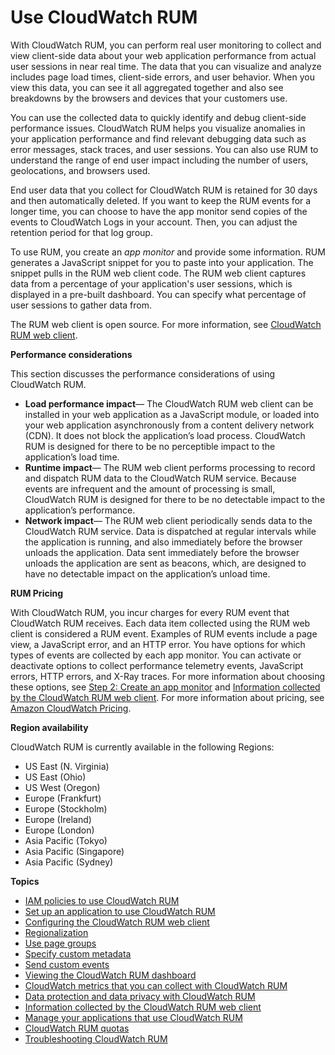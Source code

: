 # Use CloudWatch RUM<a name="CloudWatch-RUM"></a>

With CloudWatch RUM, you can perform real user monitoring to collect and view client\-side data about your web application performance from actual user sessions in near real time\. The data that you can visualize and analyze includes page load times, client\-side errors, and user behavior\. When you view this data, you can see it all aggregated together and also see breakdowns by the browsers and devices that your customers use\.

You can use the collected data to quickly identify and debug client\-side performance issues\. CloudWatch RUM helps you visualize anomalies in your application performance and find relevant debugging data such as error messages, stack traces, and user sessions\. You can also use RUM to understand the range of end user impact including the number of users, geolocations, and browsers used\.

End user data that you collect for CloudWatch RUM is retained for 30 days and then automatically deleted\. If you want to keep the RUM events for a longer time, you can choose to have the app monitor send copies of the events to CloudWatch Logs in your account\. Then, you can adjust the retention period for that log group\.

To use RUM, you create an *app monitor* and provide some information\. RUM generates a JavaScript snippet for you to paste into your application\. The snippet pulls in the RUM web client code\. The RUM web client captures data from a percentage of your application's user sessions, which is displayed in a pre\-built dashboard\. You can specify what percentage of user sessions to gather data from\.

The RUM web client is open source\. For more information, see [CloudWatch RUM web client](https://github.com/aws-observability/aws-rum-web)\.

**Performance considerations**

This section discusses the performance considerations of using CloudWatch RUM\.
+ **Load performance impact**— The CloudWatch RUM web client can be installed in your web application as a JavaScript module, or loaded into your web application asynchronously from a content delivery network \(CDN\)\. It does not block the application’s load process\. CloudWatch RUM is designed for there to be no perceptible impact to the application’s load time\.
+ **Runtime impact**— The RUM web client performs processing to record and dispatch RUM data to the CloudWatch RUM service\. Because events are infrequent and the amount of processing is small, CloudWatch RUM is designed for there to be no detectable impact to the application’s performance\.
+ **Network impact**— The RUM web client periodically sends data to the CloudWatch RUM service\. Data is dispatched at regular intervals while the application is running, and also immediately before the browser unloads the application\. Data sent immediately before the browser unloads the application are sent as beacons, which, are designed to have no detectable impact on the application’s unload time\.

**RUM Pricing**

With CloudWatch RUM, you incur charges for every RUM event that CloudWatch RUM receives\. Each data item collected using the RUM web client is considered a RUM event\. Examples of RUM events include a page view, a JavaScript error, and an HTTP error\. You have options for which types of events are collected by each app monitor\. You can activate or deactivate options to collect performance telemetry events, JavaScript errors, HTTP errors, and X\-Ray traces\. For more information about choosing these options, see [Step 2: Create an app monitor](CloudWatch-RUM-get-started-create-app-monitor.md) and [Information collected by the CloudWatch RUM web client](CloudWatch-RUM-datacollected.md)\. For more information about pricing, see [Amazon CloudWatch Pricing](https://aws.amazon.com/cloudwatch/pricing/)\. 

**Region availability**

CloudWatch RUM is currently available in the following Regions:
+ US East \(N\. Virginia\)
+ US East \(Ohio\)
+ US West \(Oregon\)
+ Europe \(Frankfurt\)
+ Europe \(Stockholm\)
+ Europe \(Ireland\)
+ Europe \(London\)
+ Asia Pacific \(Tokyo\)
+ Asia Pacific \(Singapore\)
+ Asia Pacific \(Sydney\)

**Topics**
+ [IAM policies to use CloudWatch RUM](CloudWatch-RUM-permissions.md)
+ [Set up an application to use CloudWatch RUM](CloudWatch-RUM-get-started.md)
+ [Configuring the CloudWatch RUM web client](CloudWatch-RUM-configure-client.md)
+ [Regionalization](CloudWatch-RUM-Regionalization.md)
+ [Use page groups](CloudWatch-RUM-page-groups.md)
+ [Specify custom metadata](CloudWatch-RUM-custom-metadata.md)
+ [Send custom events](CloudWatch-RUM-custom-events.md)
+ [Viewing the CloudWatch RUM dashboard](CloudWatch-RUM-view-data.md)
+ [CloudWatch metrics that you can collect with CloudWatch RUM](CloudWatch-RUM-metrics.md)
+ [Data protection and data privacy with CloudWatch RUM](CloudWatch-RUM-privacy.md)
+ [Information collected by the CloudWatch RUM web client](CloudWatch-RUM-datacollected.md)
+ [Manage your applications that use CloudWatch RUM](CloudWatch-RUM-manage.md)
+ [CloudWatch RUM quotas](CloudWatch-RUM-quotas.md)
+ [Troubleshooting CloudWatch RUM](CloudWatch-RUM-troubleshooting.md)